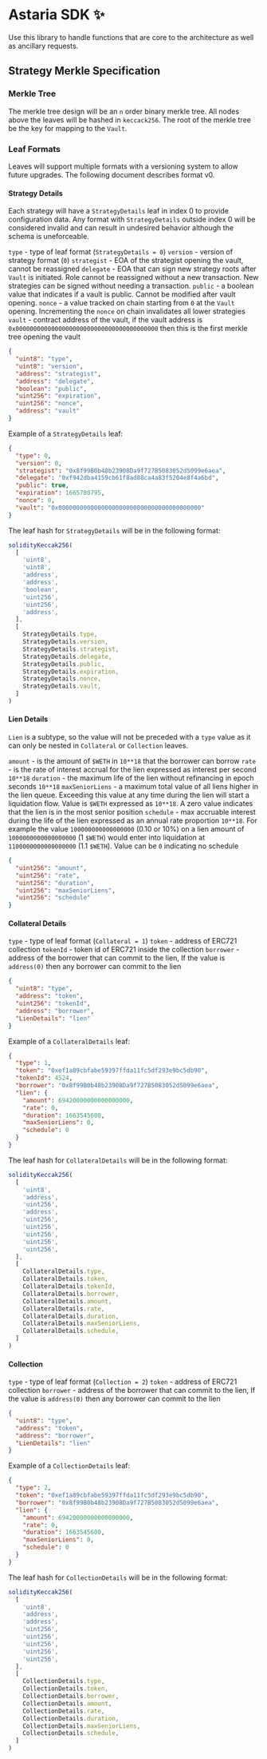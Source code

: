 # Astaria SDK :sparkles:

Use this library to handle functions that are core to the architecture as well as ancillary requests.

## Strategy Merkle Specification

### Merkle Tree

The merkle tree design will be an `n` order binary merkle tree. All nodes above the leaves will be hashed in `keccack256`. The root of the merkle tree be the key for mapping to the `Vault`.

### Leaf Formats

Leaves will support multiple formats with a versioning system to allow future upgrades. The following document describes format v0.

#### Strategy Details

Each strategy will have a `StrategyDetails` leaf in index 0 to provide configuration data. Any format with `StrategyDetails` outside index 0 will be considered invalid and can result in undesired behavior although the schema is uneforceable.

`type` - type of leaf format (`StrategyDetails = 0`)
`version` - version of strategy format (`0`)
`strategist` - EOA of the strategist opening the vault, cannot be reassigned
`delegate` - EOA that can sign new strategy roots after `Vault` is initiated. Role cannot be reassigned without a new transaction. New strategies can be signed without needing a transaction.
`public` - a boolean value that indicates if a vault is public. Cannot be modified after vault opening.
`nonce` - a value tracked on chain starting from `0` at the `Vault` opening. Incrementing the `nonce` on chain invalidates all lower strategies
`vault` - contract address of the vault, if the vault address is `0x0000000000000000000000000000000000000000` then this is the first merkle tree opening the vault

```json
{
  "uint8": "type",
  "uint8": "version",
  "address": "strategist",
  "address": "delegate",
  "boolean": "public",
  "uint256": "expiration",
  "uint256": "nonce",
  "address": "vault"
}
```

Example of a `StrategyDetails` leaf:

```json
{
  "type": 0,
  "version": 0,
  "strategist": "0x8f99B0b48b23908Da9f727B5083052d5099e6aea",
  "delegate": "0xf942dba4159cb61f8ad88ca4a83f5204e8f4a6bd",
  "public": true,
  "expiration": 1665780795,
  "nonce": 0,
  "vault": "0x0000000000000000000000000000000000000000"
}
```

The leaf hash for `StrategyDetails` will be in the following format:

```js
solidityKeccak256(
  [
    'uint8',
    'uint8',
    'address',
    'address',
    'boolean',
    'uint256',
    'uint256',
    'address',
  ],
  [
    StrategyDetails.type,
    StrategyDetails.version,
    StrategyDetails.strategist,
    StrategyDetails.delegate,
    StrategyDetails.public,
    StrategyDetails.expiration,
    StrategyDetails.nonce,
    StrategyDetails.vault,
  ]
)
```

#### Lien Details

`Lien` is a subtype, so the value will not be preceded with a `type` value as it can only be nested in `Collateral` or `Collection` leaves.

`amount` - is the amount of `$WETH` in `10**18` that the borrower can borrow
`rate` - is the rate of interest accrual for the lien expressed as interest per second `10**18`
`duration` - the maximum life of the lien without refinancing in epoch seconds `10**18`
`maxSeniorLiens` - a maximum total value of all liens higher in the lien queue. Exceeding this value at any time during the lien will start a liquidation flow. Value is `$WETH` expressed as `10**18`. A zero value indicates that the lien is in the most senior position
`schedule` - max accruable interest during the life of the lien expressed as an annual rate proportion `10**18`. For example the value `100000000000000000` (0.10 or 10%) on a lien amount of `1000000000000000000` (1 `$WETH`) would enter into liquidation at `1100000000000000000` (1.1 `$WETH`). Value can be `0` indicating no schedule

```json
{
  "uint256": "amount",
  "uint256": "rate",
  "uint256": "duration",
  "uint256": "maxSeniorLiens",
  "uint256": "schedule"
}
```

#### Collateral Details

`type` - type of leaf format (`Collateral = 1`)
`token` - address of ERC721 collection
`tokenId` - token id of ERC721 inside the collection
`borrower` - address of the borrower that can commit to the lien, If the value is `address(0)` then any borrower can commit to the lien

```json
{
  "uint8": "type",
  "address": "token",
  "uint256": "tokenId",
  "address": "borrower",
  "LienDetails": "lien"
}
```

Example of a `CollateralDetails` leaf:

```json
{
  "type": 1,
  "token": "0xef1a89cbfabe59397ffda11fc5df293e9bc5db90",
  "tokenId": 4524,
  "borrower": "0x8f99B0b48b23908Da9f727B5083052d5099e6aea",
  "lien": {
    "amount": 69420000000000000000,
    "rate": 0,
    "duration": 1663545600,
    "maxSeniorLiens": 0,
    "schedule": 0
  }
}
```

The leaf hash for `CollateralDetails` will be in the following format:

```js
solidityKeccak256(
  [
    'uint8',
    'address',
    'uint256',
    'address',
    'uint256',
    'uint256',
    'uint256',
    'uint256',
    'uint256',
  ],
  [
    CollateralDetails.type,
    CollateralDetails.token,
    CollateralDetails.tokenId,
    CollateralDetails.borrower,
    CollateralDetails.amount,
    CollateralDetails.rate,
    CollateralDetails.duration,
    CollateralDetails.maxSeniorLiens,
    CollateralDetails.schedule,
  ]
)
```

#### Collection

`type` - type of leaf format (`Collection = 2`)
`token` - address of ERC721 collection
`borrower` - address of the borrower that can commit to the lien, If the value is `address(0)` then any borrower can commit to the lien

```json
{
  "uint8": "type",
  "address": "token",
  "address": "borrower",
  "LienDetails": "lien"
}
```

Example of a `CollectionDetails` leaf:

```json
{
  "type": 2,
  "token": "0xef1a89cbfabe59397ffda11fc5df293e9bc5db90",
  "borrower": "0x8f99B0b48b23908Da9f727B5083052d5099e6aea",
  "lien": {
    "amount": 69420000000000000000,
    "rate": 0,
    "duration": 1663545600,
    "maxSeniorLiens": 0,
    "schedule": 0
  }
}
```

The leaf hash for `CollectionDetails` will be in the following format:

```js
solidityKeccak256(
  [
    'uint8',
    'address',
    'address',
    'uint256',
    'uint256',
    'uint256',
    'uint256',
    'uint256',
  ],
  [
    CollectionDetails.type,
    CollectionDetails.token,
    CollectionDetails.borrower,
    CollectionDetails.amount,
    CollectionDetails.rate,
    CollectionDetails.duration,
    CollectionDetails.maxSeniorLiens,
    CollectionDetails.schedule,
  ]
)
```
